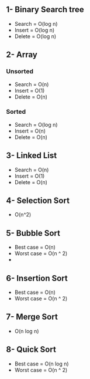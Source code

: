 ## 1- Binary Search tree
- Search = O(log n)
- Insert = O(log n)
- Delete = O(log n)

## 2- Array
### Unsorted
- Search = O(n)
- Insert = O(1)
- Delete = O(n)

### Sorted
- Search = O(log n)
- Insert = O(n)
- Delete = O(n)

## 3- Linked List
- Search = O(n)
- Insert = O(1)
- Delete = O(n)

## 4- Selection Sort
- O(n^2)

## 5- Bubble Sort
- Best case = O(n)
- Worst case = O(n ^ 2)
- 
## 6- Insertion Sort
- Best case = O(n)
- Worst case = O(n ^ 2)

## 7- Merge Sort
- O(n log n)

## 8- Quick Sort
- Best case = O(n log n)
- Worst case = O(n ^ 2)
